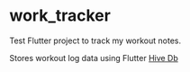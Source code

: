 # work_tracker

Test Flutter project to track my workout notes.

Stores workout log data using Flutter [Hive Db](https://docs.hivedb.dev/#/) 